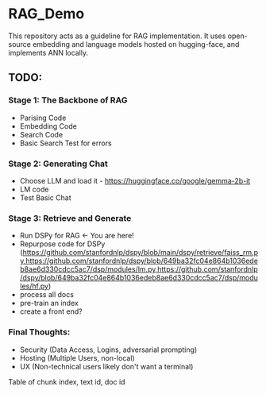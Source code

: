 # RAG_Demo
This repository acts as a guideline for RAG implementation. It uses open-source embedding and language models hosted on hugging-face, and implements ANN locally.

## TODO:
### Stage 1: The Backbone of RAG
- Parising Code
- Embedding Code
- Search Code
- Basic Search Test for errors

### Stage 2: Generating Chat
- Choose LLM and load it - https://huggingface.co/google/gemma-2b-it
- LM code
- Test Basic Chat 

### Stage 3: Retrieve and Generate
- Run DSPy for RAG <- You are here!
- Repurpose code for DSPy (https://github.com/stanfordnlp/dspy/blob/main/dspy/retrieve/faiss_rm.py,https://github.com/stanfordnlp/dspy/blob/649ba32fc04e864b1036edeb8ae6d330cdcc5ac7/dsp/modules/lm.py,https://github.com/stanfordnlp/dspy/blob/649ba32fc04e864b1036edeb8ae6d330cdcc5ac7/dsp/modules/hf.py)
- process all docs
- pre-train an index
- create a front end?

### Final Thoughts:
- Security (Data Access, Logins, adversarial prompting)
- Hosting (Multiple Users, non-local)
- UX (Non-technical users likely don't want a terminal)


Table of chunk index, text id, doc id